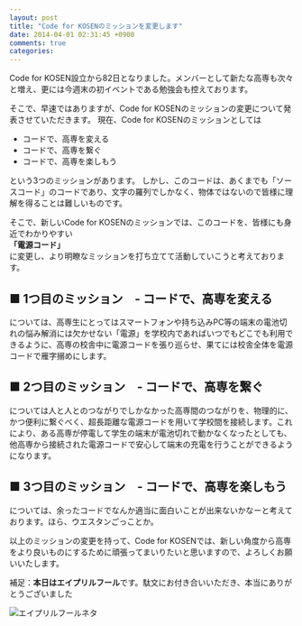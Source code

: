 ```yaml
---
layout: post
title: "Code for KOSENのミッションを変更します"
date: 2014-04-01 02:31:45 +0900
comments: true
categories: 
---
```


Code for KOSEN設立から82日となりました。メンバーとして新たな高専も次々と増え、更には今週末の初イベントである勉強会も控えております。

そこで、早速ではありますが、Code for KOSENのミッションの変更について発表させていただきます。
現在、Code for KOSENのミッションとしては

- コードで、高専を変える
- コードで、高専を繋ぐ
- コードで、高専を楽しもう

という3つのミッションがあります。
しかし、このコードは、あくまでも「ソースコード」のコードであり、文字の羅列でしかなく、物体ではないので皆様に理解を得ることは難しいものです。

そこで、新しいCode for KOSENのミッションでは、このコードを、皆様にも身近でわかりやすい  
**「電源コード」**  
に変更し、より明瞭なミッションを打ち立てて活動していこうと考えております。

## ■ 1つ目のミッション　- コードで、高専を変える

については、高専生にとってはスマートフォンや持ち込みPC等の端末の電池切れの悩み解消には欠かせない「電源」を学校内であればいつでもどこでも利用できるように、高専の校舎中に電源コードを張り巡らせ、果てには校舎全体を電源コードで雁字搦めにします。

## ■ 2つ目のミッション　- コードで、高専を繋ぐ

については人と人とのつながりでしかなかった高専間のつながりを、物理的に、かつ便利に繋ぐべく、超長距離な電源コードを用いて学校間を接続します。これにより、ある高専が停電して学生の端末が電池切れで動かなくなったとしても、他高専から接続された電源コードで安心して端末の充電を行うことができるようになります。

## ■ 3つ目のミッション　- コードで、高専を楽しもう

については、余ったコードでなんか適当に面白いことが出来ないかなーと考えております。ほら、ウエスタンごっことか。

以上のミッションの変更を持って、Code for KOSENでは、新しい角度から高専をより良いものにするために頑張ってまいりたいと思いますので、よろしくお願いいたします。




補足：**本日はエイプリルフール**です。駄文にお付き合いいただき、本当にありがとうございました

![エイプリルフールネタ](/assets/images/blog/2014-04-01/april-fool/eyecatch.jpg)



